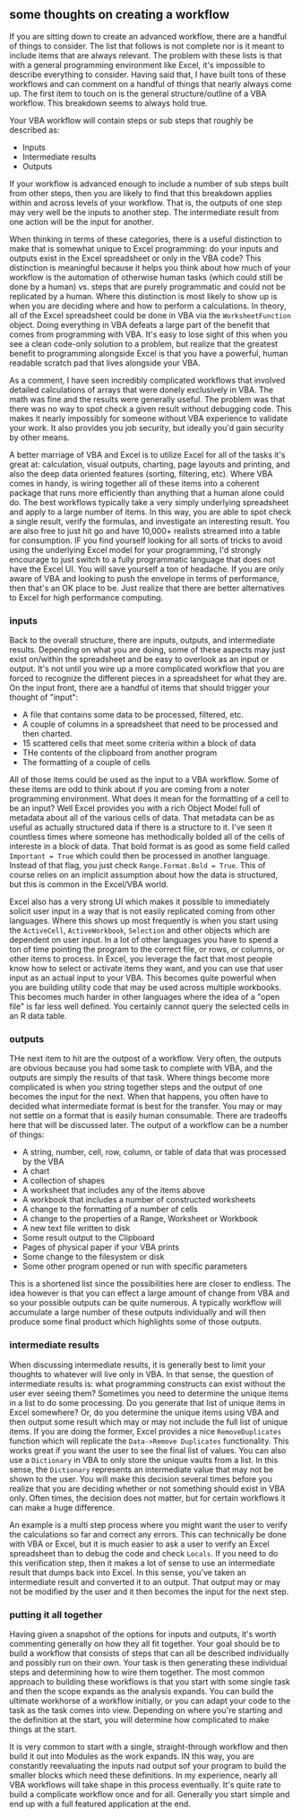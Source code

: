 ## some thoughts on creating a workflow

If you are sitting down to create an advanced workflow, there are a handful of things to consider. The list that follows is not complete nor is it meant to include items that are always relevant. The problem with these lists is that with a general programming environment like Excel, it's impossible to describe everything to consider. Having said that, I have built tons of these workflows and can comment on a handful of things that nearly always come up. The first item to touch on is the general structure/outline of a VBA workflow. This breakdown seems to always hold true.

Your VBA workflow will contain steps or sub steps that roughly be described as:

- Inputs
- Intermediate results
- Outputs

If your workflow is advanced enough to include a number of sub steps built from other steps, then you are likely to find that this breakdown applies within and across levels of your workflow. That is, the outputs of one step may very well be the inputs to another step. The intermediate result from one action will be the input for another.

When thinking in terms of these categories, there is a useful distinction to make that is somewhat unique to Excel programming: do your inputs and outputs exist in the Excel spreadsheet or only in the VBA code? This distinction is meaningful because it helps you think about how much of your workflow is the automation of otherwise human tasks (which could still be done by a human) vs. steps that are purely programmatic and could not be replicated by a human. Where this distinction is most likely to show up is when you are deciding where and how to perform a calculations. In theory, all of the Excel spreadsheet could be done in VBA via the `WorksheetFunction` object. Doing everything in VBA defeats a large part of the benefit that comes from programming with VBA. It's easy to lose sight of this when you see a clean code-only solution to a problem, but realize that the greatest benefit to programming alongside Excel is that you have a powerful, human readable scratch pad that lives alongside your VBA.

As a comment, I have seen incredibly complicated workflows that involved detailed calculations of arrays that were donely exclusively in VBA. The math was fine and the results were generally useful. The problem was that there was no way to spot check a given result without debugging code. This makes it nearly impossibly for someone without VBA experience to validate your work. It also provides you job security, but ideally you'd gain security by other means.

A better marriage of VBA and Excel is to utilize Excel for all of the tasks it's great at: calculation, visual outputs, charting, page layouts and printing, and also the deep data oriented features (sorting, filtering, etc). Where VBA comes in handy, is wiring together all of these items into a coherent package that runs more efficiently than anything that a human alone could do. The best workflows typically take a very simply underlying spreadsheet and apply to a large number of items. In this way, you are able to spot check a single result, verify the formulas, and investigate an interesting result. You are also free to just hit go and have 10,000+ realists streamed into a table for consumption. IF you find yourself looking for all sorts of tricks to avoid using the underlying Excel model for your programming, I'd strongly encourage to just switch to a fully programmatic language that does not have the Excel UI. You will save yourself a ton of headache. If you are only aware of VBA and looking to push the envelope in terms of performance, then that's an OK place to be. Just realize that there are better alternatives to Excel for high performance computing.

### inputs

Back to the overall structure, there are inputs, outputs, and intermediate results. Depending on what you are doing, some of these aspects may just exist on/within the spreadsheet and be easy to overlook as an input or output. It's not until you wire up a more complicated workflow that you are forced to recognize the different pieces in a spreadsheet for what they are. On the input front, there are a handful of items that should trigger your thought of "input":

- A file that contains some data to be processed, filtered, etc.
- A couple of columns in a spreadsheet that need to be processed and then charted.
- 15 scattered cells that meet some criteria within a block of data
- THe contents of the clipboard from another program
- The formatting of a couple of cells

All of those items could be used as the input to a VBA workflow. Some of these items are odd to think about if you are coming from a noter programming environment. What does it mean for the formatting of a cell to be an input? Well Excel provides you with a rich Object Model full of metadata about all of the various cells of data. That metadata can be as useful as actually structured data if there is a structure to it. I've seen it countless times where someone has methodically bolded all of the cells of intereste in a block of data. That bold format is as good as some field called `Important = True` which could then be processed in another language. Instead of that flag, you just check `Range.Format.Bold = True`. This of course relies on an implicit assumption about how the data is structured, but this is common in the Excel/VBA world.

Excel also has a very strong UI which makes it possible to immediately solicit user input in a way that is not easily replicated coming from other languages. Where this shows up most frequently is when you start using the `ActiveCell`, `ActiveWorkbook`, `Selection` and other objects which are dependent on user input. In a lot of other languages you have to spend a ton of time pointing the program to the correct file, or rows, or columns, or other items to process. In Excel, you leverage the fact that most people know how to select or activate items they want, and you can use that user input as an actual input to your VBA. This becomes quite powerful when you are building utility code that may be used across multiple workbooks. This becomes much harder in other languages where the idea of a "open file" is far less well defined. You certainly cannot query the selected cells in an R data table.

### outputs

THe next item to hit are the outpost of a workflow. Very often, the outputs are obvious because you had some task to complete with VBA, and the outputs are simply the results of that task. Where things become more complicated is when you string together steps and the output of one becomes the input for the next. When that happens, you often have to decided what intermediate format is best for the transfer. You may or may not settle on a format that is easily human consumable. There are tradeoffs here that will be discussed later. The output of a workflow can be a number of things:

- A string, number, cell, row, column, or table of data that was processed by the VBA
- A chart
- A collection of shapes
- A worksheet that includes any of the items above
- A workbook that includes a number of constructed worksheets
- A change to the formatting of a number of cells
- A change to the properties of a Range, Worksheet or Workbook
- A new text file written to disk
- Some result output to the Clipboard
- Pages of physical paper if your VBA prints
- Some change to the filesystem or disk
- Some other program opened or run with specific parameters

This is a shortened list since the possibilities here are closer to endless. The idea however is that you can effect a large amount of change from VBA and so your possible outputs can be quite numerous. A typically workflow will accumulate a large number of these outputs individually and will then produce some final product which highlights some of those outputs.

### intermediate results

When discussing intermediate results, it is generally best to limit your thoughts to whatever will live only in VBA. In that sense, the question of intermediate results is: what programming constructs can exist without the user ever seeing them? Sometimes you need to determine the unique items in a list to do some processing. Do you generate that list of unique items in Excel somewhere? Or, do you determine the unique items using VBA and then output some result which may or may not include the full list of unique items. If you are doing the former, Excel provides a nice `RemoveDuplicates` function which will replicate the `Data->Remove Duplicates` functionality. This works great if you want the user to see the final list of values. You can also use a `Dictionary` in VBA to only store the unique vaults from a list. In this sense, the `Dictionary` represents an intermediate value that may not be shown to the user. You will make this decision several times before you realize that you are deciding whether or not something should exist in VBA only. Often times, the decision does not matter, but for certain workflows it can make a huge difference.

An example is a multi step process where you might want the user to verify the calculations so far and correct any errors. This can technically be done with VBA or Excel, but it is much easier to ask a user to verify an Excel spreadsheet than to debug the code and check `Locals`. If you need to do this verification step, then it makes a lot of sense to use an intermediate result that dumps back into Excel. In this sense, you've taken an intermediate result and converted it to an output. That output may or may not be modified by the user and it then becomes the input for the next step.

### putting it all together

Having given a snapshot of the options for inputs and outputs, it's worth commenting generally on how they all fit together. Your goal should be to build a workflow that consists of steps that can all be described individually and possibly run on their own. Your task is then generating these individual steps and determining how to wire them together. The most common approach to building these workflows is that you start with some single task and then the scope expands as the analysis expands. You can build the ultimate workhorse of a workflow initially, or you can adapt your code to the task as the task comes into view. Depending on where you're starting and the definition at the start, you will determine how complicated to make things at the start.

It is very common to start with a single, straight-through workflow and then build it out into Modules as the work expands. IN this way, you are constantly reevaluating the inputs nad output sof your program to build the smaller blocks which need these definitions. In my experience, nearly all VBA workflows will take shape in this process eventually. It's quite rate to build a complicate workflow once and for all. Generally you start simple and end up with a full featured application at the end.
